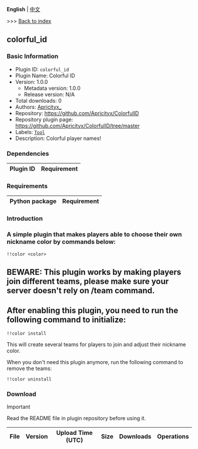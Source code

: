**English** | [中文](readme-zh_cn.md)

\>\>\> [Back to index](/readme.md)

## colorful_id

### Basic Information

- Plugin ID: `colorful_id`
- Plugin Name: Colorful ID
- Version: 1.0.0
  - Metadata version: 1.0.0
  - Release version: N/A
- Total downloads: 0
- Authors: [Apricityx_](https://github.com/Apricityx)
- Repository: https://github.com/Apricityx/ColorfulID
- Repository plugin page: https://github.com/Apricityx/ColorfulID/tree/master
- Labels: [`Tool`](/labels/tool/readme.md)
- Description: Colorful player names!

### Dependencies

| Plugin ID | Requirement |
| --- | --- |

### Requirements

| Python package | Requirement |
| --- | --- |

### Introduction

### A simple plugin that makes players able to choose their own nickname color by commands below:

```
!!color <color>
```

## BEWARE: This plugin works by making players join different teams, please make sure your server doesn't rely on /team command.

## After enabling this plugin, you need to run the following command to initialize:
```
!!color install
```

This will create several teams for players to join and adjust their nickname color.

When you don't need this plugin anymore, run the following command to remove the teams:

```
!!color uninstall
```

### Download

> [!IMPORTANT]
> Read the README file in plugin repository before using it.

| File | Version | Upload Time (UTC) | Size | Downloads | Operations |
| --- | --- | --- | --- | --- | --- |

